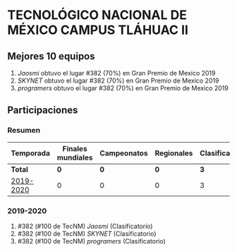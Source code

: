 ---
---

# TECNOLÓGICO NACIONAL DE MÉXICO CAMPUS TLÁHUAC II

## Mejores 10 equipos

1. _Jaosmi_ obtuvo el lugar #382 (70%) en Gran Premio de Mexico 2019
1. _SKYNET_ obtuvo el lugar #382 (70%) en Gran Premio de Mexico 2019
1. _programers_ obtuvo el lugar #382 (70%) en Gran Premio de Mexico 2019

## Participaciones

### Resumen

| Temporada | Finales mundiales | Campeonatos | Regionales | Clasificatorios | Equipos |
| --- | --- | --- | --- | --- | --- |
| **Total** | **0** | **0** | **0** | **3** | **3** |
| [2019-2020](#2019-2020) | 0 | 0 | 0 | 3 | 3 |

### 2019-2020

1. #382 (#100 de TecNM) _Jaosmi_ (Clasificatorio)
1. #382 (#100 de TecNM) _SKYNET_ (Clasificatorio)
1. #382 (#100 de TecNM) _programers_ (Clasificatorio)



